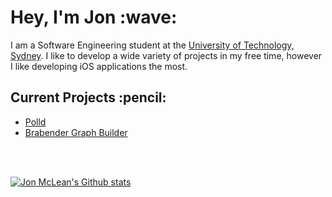 <h1>Hey, I'm Jon :wave:</h1>
I am a Software Engineering student at the <a href="https://uts.edu.au">University of Technology, Sydney</a>. I like to develop a wide variety of projects in my free time, however I like developing iOS applications the most.

<h2>Current Projects :pencil:</h2>
<ul>
    <li><a href="http://polld.app">Polld</a></li>
    <li><a href="https://github.com/Jon-C-McLean/Brabender-Extrusion-Graph-Builder">Brabender Graph Builder</a></li>
</ul>

<br/>
<br/>

[![Jon McLean's Github stats](https://github-readme-stats.vercel.app/api?username=jon-c-mclean&count_private=true)](https://github.com/jon-c-mclean)
